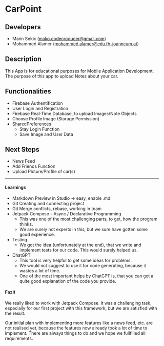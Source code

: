 # CarPoint

## Developers

- Marin Sekic (mako.codeproducer@gmail.com)
- Mohammed Alamer (mohammed.alamer@edu.fh-joanneum.at)

## Description

This App is for educational purposes for Mobile Application Development.
The purpose of this app to upload Notes about your car. 

## Functionalities

- Firebase Authentification
- User Login and Registration
- Firebase Real-Time Database, to upload Images/Note Objects
- Choose Profile Image (Storage Permission)
- SharedPreferences
  - Stay Login Function
  - Save Image and User Data

## Next Steps

- News Feed
- Add Friends Function
- Upload Picture/Profile of car(s)

---
#### Learnings

- Markdown Preview in Studio -> easy, enable .md
- Git Creating and connecting project
- Git Merge conflicts, rebase, working in team
- Jetpack Compose - Async / Declarative Programming
  - This was one of the most challenging parts, to get, how the program thinks.
  - We are surely not experts in this, but we sure have gotten some good experience.
- Testing
  - We got the idea (unfortunately at the end), that we write and implement tests for our code. This would surely helped us.
- ChatGPT
  - This tool is very helpful to get some ideas for problems.
  - We would not suggest to use it for code generating, because it wastes a lot of time.
  - One of the most important helps by ChatGPT is, that you can get a quite good explanation of the code you provide.

#### Fazit
We really liked to work with Jetpack Compose. It was a challenging task, especially for our first project with this framework, but we are satisfied with the result.

Our initial plan with implementing more features like a news feed, etc. are not realised yet, because the features now already took a lot of time to implement.
There are always things to do and we hope we fullfilled all requirements.
